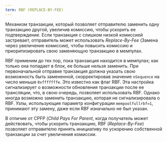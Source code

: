 ```yaml
---
term: RBF (REPLACE-BY-FEE)
---
```


Механизм транзакции, который позволяет отправителю заменить одну транзакцию другой, увеличив комиссию, чтобы ускорить ее подтверждение. Если транзакция с слишком низкой комиссией застревает, отправитель может использовать *Replace-By-Fee* (Замена через увеличение комиссии), чтобы повысить комиссию и приоритизировать свою заменяющую транзакцию в мемпулах.

RBF применим до тех пор, пока транзакция находится в мемпулах; как только она попадает в блок, ее больше нельзя заменить. При первоначальной отправке транзакция должна указать свою возможность быть замененной, скорректировав значение `nSequence` на число меньше `0xfffffffe`. Это известно как флаг RBF. Эта настройка сигнализирует о возможности обновления транзакции после ее трансляции, что, в свою очередь, позволяет использовать RBF. Однако иногда возможно заменить транзакцию, которая не сигнализировала о RBF. Узлы, использующие параметр конфигурации `mempoolfullrbf=1`, принимают эту замену, даже если RBF изначально не был указан.

В отличие от CPFP (*Child Pays For Parent*, когда получатель может действовать, чтобы ускорить транзакцию, RBF (*Replace-By-Fee*) позволяет отправителю принять инициативу по ускорению собственной транзакции за счет увеличения комиссии.